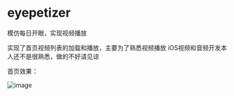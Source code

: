 # eyepetizer
模仿每日开眼，实现视频播放

实现了首页视频列表的加载和播放，主要为了熟悉视频播放
iOS视频和音频开发本人还不是很熟悉，做的不好请见谅

首页效果：

![image](https://github.com/CalvinCheungCoder/eyepetizer/blob/master/eyepetizer.gif)
